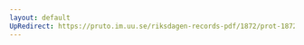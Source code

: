 ```yaml
---
layout: default
UpRedirect: https://pruto.im.uu.se/riksdagen-records-pdf/1872/prot-1872--ak--507/prot-1872--ak--507_000.pdf
---
```

